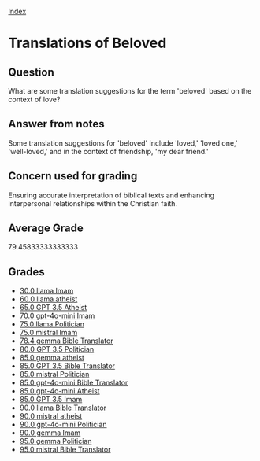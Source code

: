 
[Index](../../index.md)
# Translations of Beloved
## Question
What are some translation suggestions for the term 'beloved' based on the context of love?

## Answer from notes
Some translation suggestions for 'beloved' include 'loved,' 'loved one,' 'well-loved,' and in the context of friendship, 'my dear friend.'

## Concern used for grading
Ensuring accurate interpretation of biblical texts and enhancing interpersonal relationships within the Christian faith.

## Average Grade
79.45833333333333

## Grades
 * [30.0 llama Imam](../answers/llama_Imam/Translations_of_Beloved.md)
 * [60.0 llama atheist](../answers/llama_atheist/Translations_of_Beloved.md)
 * [65.0 GPT 3.5 Atheist](../answers/GPT_3.5_Atheist/Translations_of_Beloved.md)
 * [70.0 gpt-4o-mini Imam](../answers/gpt-4o-mini_Imam/Translations_of_Beloved.md)
 * [75.0 llama Politician](../answers/llama_Politician/Translations_of_Beloved.md)
 * [75.0 mistral Imam](../answers/mistral_Imam/Translations_of_Beloved.md)
 * [78.4 gemma Bible Translator](../answers/gemma_Bible_Translator/Translations_of_Beloved.md)
 * [80.0 GPT 3.5 Politician](../answers/GPT_3.5_Politician/Translations_of_Beloved.md)
 * [85.0 gemma atheist](../answers/gemma_atheist/Translations_of_Beloved.md)
 * [85.0 GPT 3.5 Bible Translator](../answers/GPT_3.5_Bible_Translator/Translations_of_Beloved.md)
 * [85.0 mistral Politician](../answers/mistral_Politician/Translations_of_Beloved.md)
 * [85.0 gpt-4o-mini Bible Translator](../answers/gpt-4o-mini_Bible_Translator/Translations_of_Beloved.md)
 * [85.0 gpt-4o-mini Atheist](../answers/gpt-4o-mini_Atheist/Translations_of_Beloved.md)
 * [85.0 GPT 3.5 Imam](../answers/GPT_3.5_Imam/Translations_of_Beloved.md)
 * [90.0 llama Bible Translator](../answers/llama_Bible_Translator/Translations_of_Beloved.md)
 * [90.0 mistral atheist](../answers/mistral_atheist/Translations_of_Beloved.md)
 * [90.0 gpt-4o-mini Politician](../answers/gpt-4o-mini_Politician/Translations_of_Beloved.md)
 * [90.0 gemma Imam](../answers/gemma_Imam/Translations_of_Beloved.md)
 * [95.0 gemma Politician](../answers/gemma_Politician/Translations_of_Beloved.md)
 * [95.0 mistral Bible Translator](../answers/mistral_Bible_Translator/Translations_of_Beloved.md)
